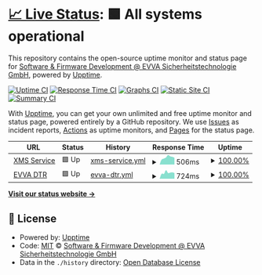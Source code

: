 # [📈 Live Status](https://status.akx.cloud): <!--live status--> **🟩 All systems operational**

This repository contains the open-source uptime monitor and status page for [Software & Firmware Development @ EVVA Sicherheitstechnologie GmbH](https://www.evva.com), powered by [Upptime](https://github.com/upptime/upptime).

[![Uptime CI](https://github.com/evva-sfw/xms-status/workflows/Uptime%20CI/badge.svg)](https://github.com/evva-sfw/xms-status/actions?query=workflow%3A%22Uptime+CI%22)
[![Response Time CI](https://github.com/evva-sfw/xms-status/workflows/Response%20Time%20CI/badge.svg)](https://github.com/evva-sfw/xms-status/actions?query=workflow%3A%22Response+Time+CI%22)
[![Graphs CI](https://github.com/evva-sfw/xms-status/workflows/Graphs%20CI/badge.svg)](https://github.com/evva-sfw/xms-status/actions?query=workflow%3A%22Graphs+CI%22)
[![Static Site CI](https://github.com/evva-sfw/xms-status/workflows/Static%20Site%20CI/badge.svg)](https://github.com/evva-sfw/xms-status/actions?query=workflow%3A%22Static+Site+CI%22)
[![Summary CI](https://github.com/evva-sfw/xms-status/workflows/Summary%20CI/badge.svg)](https://github.com/evva-sfw/xms-status/actions?query=workflow%3A%22Summary+CI%22)

With [Upptime](https://upptime.js.org), you can get your own unlimited and free uptime monitor and status page, powered entirely by a GitHub repository. We use [Issues](https://github.com/evva-sfw/xms-status/issues) as incident reports, [Actions](https://github.com/evva-sfw/xms-status/actions) as uptime monitors, and [Pages](https://status.akx.cloud) for the status page.

<!--start: status pages-->
<!-- This summary is generated by Upptime (https://github.com/upptime/upptime) -->
<!-- Do not edit this manually, your changes will be overwritten -->
<!-- prettier-ignore -->
| URL | Status | History | Response Time | Uptime |
| --- | ------ | ------- | ------------- | ------ |
| <img alt="" src="https://icons.duckduckgo.com/ip3/mss.akx.cloud.ico" height="13"> [XMS Service](https://mss.akx.cloud/health) | 🟩 Up | [xms-service.yml](https://github.com/evva-sfw/xms-status/commits/HEAD/history/xms-service.yml) | <details><summary><img alt="Response time graph" src="./graphs/xms-service/response-time-week.png" height="20"> 506ms</summary><br><a href="https://status.akx.cloud/history/xms-service"><img alt="Response time 432" src="https://img.shields.io/endpoint?url=https%3A%2F%2Fraw.githubusercontent.com%2Fevva-sfw%2Fxms-status%2FHEAD%2Fapi%2Fxms-service%2Fresponse-time.json"></a><br><a href="https://status.akx.cloud/history/xms-service"><img alt="24-hour response time 480" src="https://img.shields.io/endpoint?url=https%3A%2F%2Fraw.githubusercontent.com%2Fevva-sfw%2Fxms-status%2FHEAD%2Fapi%2Fxms-service%2Fresponse-time-day.json"></a><br><a href="https://status.akx.cloud/history/xms-service"><img alt="7-day response time 506" src="https://img.shields.io/endpoint?url=https%3A%2F%2Fraw.githubusercontent.com%2Fevva-sfw%2Fxms-status%2FHEAD%2Fapi%2Fxms-service%2Fresponse-time-week.json"></a><br><a href="https://status.akx.cloud/history/xms-service"><img alt="30-day response time 416" src="https://img.shields.io/endpoint?url=https%3A%2F%2Fraw.githubusercontent.com%2Fevva-sfw%2Fxms-status%2FHEAD%2Fapi%2Fxms-service%2Fresponse-time-month.json"></a><br><a href="https://status.akx.cloud/history/xms-service"><img alt="1-year response time 432" src="https://img.shields.io/endpoint?url=https%3A%2F%2Fraw.githubusercontent.com%2Fevva-sfw%2Fxms-status%2FHEAD%2Fapi%2Fxms-service%2Fresponse-time-year.json"></a></details> | <details><summary><a href="https://status.akx.cloud/history/xms-service">100.00%</a></summary><a href="https://status.akx.cloud/history/xms-service"><img alt="All-time uptime 98.17%" src="https://img.shields.io/endpoint?url=https%3A%2F%2Fraw.githubusercontent.com%2Fevva-sfw%2Fxms-status%2FHEAD%2Fapi%2Fxms-service%2Fuptime.json"></a><br><a href="https://status.akx.cloud/history/xms-service"><img alt="24-hour uptime 100.00%" src="https://img.shields.io/endpoint?url=https%3A%2F%2Fraw.githubusercontent.com%2Fevva-sfw%2Fxms-status%2FHEAD%2Fapi%2Fxms-service%2Fuptime-day.json"></a><br><a href="https://status.akx.cloud/history/xms-service"><img alt="7-day uptime 100.00%" src="https://img.shields.io/endpoint?url=https%3A%2F%2Fraw.githubusercontent.com%2Fevva-sfw%2Fxms-status%2FHEAD%2Fapi%2Fxms-service%2Fuptime-week.json"></a><br><a href="https://status.akx.cloud/history/xms-service"><img alt="30-day uptime 100.00%" src="https://img.shields.io/endpoint?url=https%3A%2F%2Fraw.githubusercontent.com%2Fevva-sfw%2Fxms-status%2FHEAD%2Fapi%2Fxms-service%2Fuptime-month.json"></a><br><a href="https://status.akx.cloud/history/xms-service"><img alt="1-year uptime 98.17%" src="https://img.shields.io/endpoint?url=https%3A%2F%2Fraw.githubusercontent.com%2Fevva-sfw%2Fxms-status%2FHEAD%2Fapi%2Fxms-service%2Fuptime-year.json"></a></details>
| <img alt="" src="https://icons.duckduckgo.com/ip3/sfw.evva.com.ico" height="13"> [EVVA DTR](https://sfw.evva.com/api/v2.0/health) | 🟩 Up | [evva-dtr.yml](https://github.com/evva-sfw/xms-status/commits/HEAD/history/evva-dtr.yml) | <details><summary><img alt="Response time graph" src="./graphs/evva-dtr/response-time-week.png" height="20"> 724ms</summary><br><a href="https://status.akx.cloud/history/evva-dtr"><img alt="Response time 842" src="https://img.shields.io/endpoint?url=https%3A%2F%2Fraw.githubusercontent.com%2Fevva-sfw%2Fxms-status%2FHEAD%2Fapi%2Fevva-dtr%2Fresponse-time.json"></a><br><a href="https://status.akx.cloud/history/evva-dtr"><img alt="24-hour response time 691" src="https://img.shields.io/endpoint?url=https%3A%2F%2Fraw.githubusercontent.com%2Fevva-sfw%2Fxms-status%2FHEAD%2Fapi%2Fevva-dtr%2Fresponse-time-day.json"></a><br><a href="https://status.akx.cloud/history/evva-dtr"><img alt="7-day response time 724" src="https://img.shields.io/endpoint?url=https%3A%2F%2Fraw.githubusercontent.com%2Fevva-sfw%2Fxms-status%2FHEAD%2Fapi%2Fevva-dtr%2Fresponse-time-week.json"></a><br><a href="https://status.akx.cloud/history/evva-dtr"><img alt="30-day response time 787" src="https://img.shields.io/endpoint?url=https%3A%2F%2Fraw.githubusercontent.com%2Fevva-sfw%2Fxms-status%2FHEAD%2Fapi%2Fevva-dtr%2Fresponse-time-month.json"></a><br><a href="https://status.akx.cloud/history/evva-dtr"><img alt="1-year response time 842" src="https://img.shields.io/endpoint?url=https%3A%2F%2Fraw.githubusercontent.com%2Fevva-sfw%2Fxms-status%2FHEAD%2Fapi%2Fevva-dtr%2Fresponse-time-year.json"></a></details> | <details><summary><a href="https://status.akx.cloud/history/evva-dtr">100.00%</a></summary><a href="https://status.akx.cloud/history/evva-dtr"><img alt="All-time uptime 100.00%" src="https://img.shields.io/endpoint?url=https%3A%2F%2Fraw.githubusercontent.com%2Fevva-sfw%2Fxms-status%2FHEAD%2Fapi%2Fevva-dtr%2Fuptime.json"></a><br><a href="https://status.akx.cloud/history/evva-dtr"><img alt="24-hour uptime 100.00%" src="https://img.shields.io/endpoint?url=https%3A%2F%2Fraw.githubusercontent.com%2Fevva-sfw%2Fxms-status%2FHEAD%2Fapi%2Fevva-dtr%2Fuptime-day.json"></a><br><a href="https://status.akx.cloud/history/evva-dtr"><img alt="7-day uptime 100.00%" src="https://img.shields.io/endpoint?url=https%3A%2F%2Fraw.githubusercontent.com%2Fevva-sfw%2Fxms-status%2FHEAD%2Fapi%2Fevva-dtr%2Fuptime-week.json"></a><br><a href="https://status.akx.cloud/history/evva-dtr"><img alt="30-day uptime 100.00%" src="https://img.shields.io/endpoint?url=https%3A%2F%2Fraw.githubusercontent.com%2Fevva-sfw%2Fxms-status%2FHEAD%2Fapi%2Fevva-dtr%2Fuptime-month.json"></a><br><a href="https://status.akx.cloud/history/evva-dtr"><img alt="1-year uptime 100.00%" src="https://img.shields.io/endpoint?url=https%3A%2F%2Fraw.githubusercontent.com%2Fevva-sfw%2Fxms-status%2FHEAD%2Fapi%2Fevva-dtr%2Fuptime-year.json"></a></details>

<!--end: status pages-->

[**Visit our status website →**](https://status.akx.cloud)

## 📄 License

- Powered by: [Upptime](https://github.com/upptime/upptime)
- Code: [MIT](./LICENSE) © [Software & Firmware Development @ EVVA Sicherheitstechnologie GmbH](https://www.evva.com)
- Data in the `./history` directory: [Open Database License](https://opendatacommons.org/licenses/odbl/1-0/)
